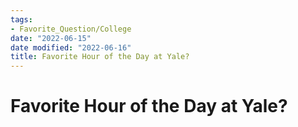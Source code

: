 ```yaml
---
tags:
- Favorite_Question/College
date: "2022-06-15"
date modified: "2022-06-16"
title: Favorite Hour of the Day at Yale?
---
```


# Favorite Hour of the Day at Yale?
